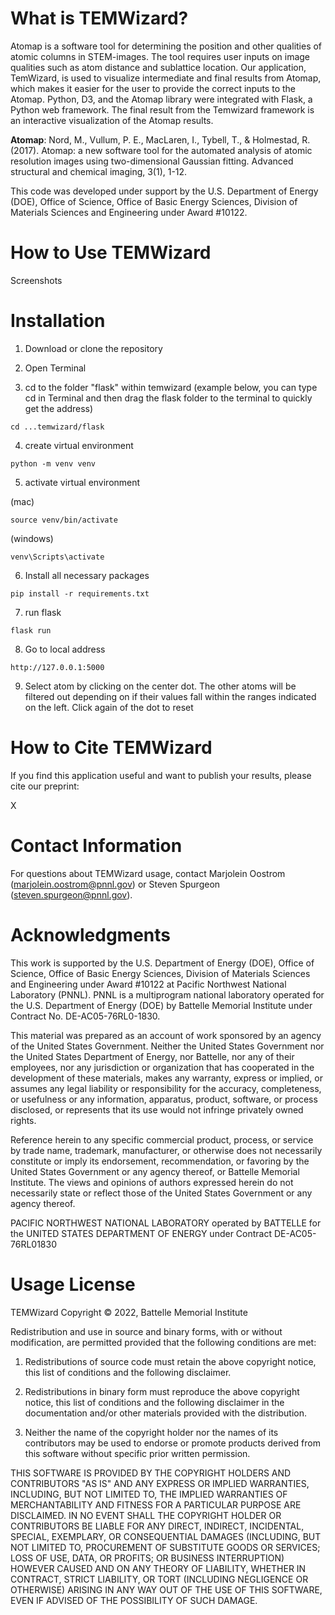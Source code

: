 What is TEMWizard?
==================

Atomap is a software tool for determining the position and other qualities of atomic columns in STEM-images. The tool requires user inputs on image qualities such as atom distance and sublattice location. Our application, TemWizard, is used to visualize intermediate and final results from Atomap, which makes it easier for the user to provide the correct inputs to the Atomap. Python, D3, and the Atomap library were integrated with Flask, a Python web framework. The final result from the Temwizard framework is an interactive visualization of the Atomap results. 

<b>Atomap</b>: Nord, M., Vullum, P. E., MacLaren, I., Tybell, T., & Holmestad, R. (2017). Atomap: a new software tool for the automated analysis of atomic resolution images using two-dimensional Gaussian fitting. Advanced structural and chemical imaging, 3(1), 1-12.

This code was developed under support by the U.S. Department of Energy (DOE), Office of Science, Office of Basic Energy Sciences, Division of Materials Sciences and Engineering under Award #10122. 

How to Use TEMWizard
======================

Screenshots

Installation
======================

1. Download or clone the repository

2. Open Terminal

3. cd to the folder "flask" within temwizard (example below, you can type cd in Terminal and then drag the flask folder to the terminal to quickly get the address)

`cd ...temwizard/flask`

4. create virtual environment

`python -m venv venv`

5. activate virtual environment 

(mac)

`source venv/bin/activate`

(windows)

`venv\Scripts\activate`

6. Install all necessary packages

`pip install -r requirements.txt`

7. run flask

`flask run`

8. Go to local address

`http://127.0.0.1:5000`

9. Select atom by clicking on the center dot. The other atoms will be filtered out depending on if their values fall within the ranges indicated on the left. Click again of the dot to reset

 How to Cite TEMWizard
 ======================

  If you find this application useful and want to publish your results, please cite our preprint:

  X

 Contact Information
 ======================

 For questions about TEMWizard usage, contact Marjolein Oostrom (marjolein.oostrom@pnnl.gov) or Steven Spurgeon (steven.spurgeon@pnnl.gov).

 Acknowledgments
======================

This work is supported by the U.S. Department of Energy (DOE), Office of Science, Office of Basic Energy Sciences, Division of Materials Sciences and Engineering under Award #10122 at Pacific Northwest National Laboratory (PNNL). PNNL is a multiprogram national laboratory operated for the U.S. Department of Energy (DOE) by Battelle Memorial Institute under Contract No. DE-AC05-76RL0-1830.

This material was prepared as an account of work sponsored by an agency of the United States Government.  Neither the United States Government nor the United States Department of Energy, nor Battelle, nor any of their employees, nor any jurisdiction or organization that has cooperated in the development of these materials, makes any warranty, express or implied, or assumes any legal liability or responsibility for the accuracy, completeness, or usefulness or any information, apparatus, product, software, or process disclosed, or represents that its use would not infringe privately owned rights.

Reference herein to any specific commercial product, process, or service by trade name, trademark, manufacturer, or otherwise does not necessarily constitute or imply its endorsement, recommendation, or favoring by the United States Government or any agency thereof, or Battelle Memorial Institute. The views and opinions of authors expressed herein do not necessarily state or reflect those of the United States Government or any agency thereof.

PACIFIC NORTHWEST NATIONAL LABORATORY
operated by
BATTELLE
for the
UNITED STATES DEPARTMENT OF ENERGY
under Contract DE-AC05-76RL01830

Usage License
======================
TEMWizard
Copyright © 2022, Battelle Memorial Institute

Redistribution and use in source and binary forms, with or without modification, are permitted provided that the following conditions are met:

1. Redistributions of source code must retain the above copyright notice, this list of conditions and the following disclaimer.

2. Redistributions in binary form must reproduce the above copyright notice, this list of conditions and the following disclaimer in the documentation and/or other materials provided with the distribution.

3. Neither the name of the copyright holder nor the names of its contributors may be used to endorse or promote products derived from this software without specific prior written permission.

THIS SOFTWARE IS PROVIDED BY THE COPYRIGHT HOLDERS AND CONTRIBUTORS "AS IS" AND ANY EXPRESS OR IMPLIED WARRANTIES, INCLUDING, BUT NOT LIMITED TO, THE IMPLIED WARRANTIES OF MERCHANTABILITY AND FITNESS FOR A PARTICULAR PURPOSE ARE DISCLAIMED. IN NO EVENT SHALL THE COPYRIGHT HOLDER OR CONTRIBUTORS BE LIABLE FOR ANY DIRECT, INDIRECT, INCIDENTAL, SPECIAL, EXEMPLARY, OR CONSEQUENTIAL DAMAGES (INCLUDING, BUT NOT LIMITED TO, PROCUREMENT OF SUBSTITUTE GOODS OR SERVICES; LOSS OF USE, DATA, OR PROFITS; OR BUSINESS INTERRUPTION) HOWEVER CAUSED AND ON ANY THEORY OF LIABILITY, WHETHER IN CONTRACT, STRICT LIABILITY, OR TORT (INCLUDING NEGLIGENCE OR OTHERWISE) ARISING IN ANY WAY OUT OF THE USE OF THIS SOFTWARE, EVEN IF ADVISED OF THE POSSIBILITY OF SUCH DAMAGE.

